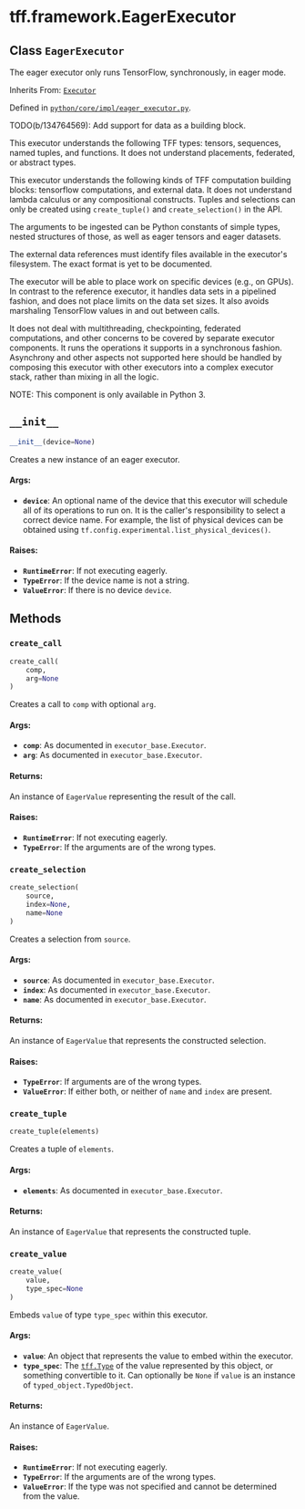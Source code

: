 <div itemscope itemtype="http://developers.google.com/ReferenceObject">
<meta itemprop="name" content="tff.framework.EagerExecutor" />
<meta itemprop="path" content="Stable" />
<meta itemprop="property" content="__init__"/>
<meta itemprop="property" content="create_call"/>
<meta itemprop="property" content="create_selection"/>
<meta itemprop="property" content="create_tuple"/>
<meta itemprop="property" content="create_value"/>
</div>

# tff.framework.EagerExecutor

## Class `EagerExecutor`

The eager executor only runs TensorFlow, synchronously, in eager mode.

Inherits From: [`Executor`](../../tff/framework/Executor.md)

Defined in
[`python/core/impl/eager_executor.py`](http://github.com/tensorflow/federated/tree/master/tensorflow_federated/python/core/impl/eager_executor.py).

<!-- Placeholder for "Used in" -->

TODO(b/134764569): Add support for data as a building block.

This executor understands the following TFF types: tensors, sequences, named
tuples, and functions. It does not understand placements, federated, or abstract
types.

This executor understands the following kinds of TFF computation building
blocks: tensorflow computations, and external data. It does not understand
lambda calculus or any compositional constructs. Tuples and selections can only
be created using `create_tuple()` and `create_selection()` in the API.

The arguments to be ingested can be Python constants of simple types, nested
structures of those, as well as eager tensors and eager datasets.

The external data references must identify files available in the executor's
filesystem. The exact format is yet to be documented.

The executor will be able to place work on specific devices (e.g., on GPUs). In
contrast to the reference executor, it handles data sets in a pipelined fashion,
and does not place limits on the data set sizes. It also avoids marshaling
TensorFlow values in and out between calls.

It does not deal with multithreading, checkpointing, federated computations, and
other concerns to be covered by separate executor components. It runs the
operations it supports in a synchronous fashion. Asynchrony and other aspects
not supported here should be handled by composing this executor with other
executors into a complex executor stack, rather than mixing in all the logic.

NOTE: This component is only available in Python 3.

<h2 id="__init__"><code>__init__</code></h2>

```python
__init__(device=None)
```

Creates a new instance of an eager executor.

#### Args:

*   <b>`device`</b>: An optional name of the device that this executor will
    schedule all of its operations to run on. It is the caller's responsibility
    to select a correct device name. For example, the list of physical devices
    can be obtained using `tf.config.experimental.list_physical_devices()`.

#### Raises:

*   <b>`RuntimeError`</b>: If not executing eagerly.
*   <b>`TypeError`</b>: If the device name is not a string.
*   <b>`ValueError`</b>: If there is no device `device`.

## Methods

<h3 id="create_call"><code>create_call</code></h3>

```python
create_call(
    comp,
    arg=None
)
```

Creates a call to `comp` with optional `arg`.

#### Args:

*   <b>`comp`</b>: As documented in `executor_base.Executor`.
*   <b>`arg`</b>: As documented in `executor_base.Executor`.

#### Returns:

An instance of `EagerValue` representing the result of the call.

#### Raises:

*   <b>`RuntimeError`</b>: If not executing eagerly.
*   <b>`TypeError`</b>: If the arguments are of the wrong types.

<h3 id="create_selection"><code>create_selection</code></h3>

```python
create_selection(
    source,
    index=None,
    name=None
)
```

Creates a selection from `source`.

#### Args:

*   <b>`source`</b>: As documented in `executor_base.Executor`.
*   <b>`index`</b>: As documented in `executor_base.Executor`.
*   <b>`name`</b>: As documented in `executor_base.Executor`.

#### Returns:

An instance of `EagerValue` that represents the constructed selection.

#### Raises:

*   <b>`TypeError`</b>: If arguments are of the wrong types.
*   <b>`ValueError`</b>: If either both, or neither of `name` and `index` are
    present.

<h3 id="create_tuple"><code>create_tuple</code></h3>

```python
create_tuple(elements)
```

Creates a tuple of `elements`.

#### Args:

*   <b>`elements`</b>: As documented in `executor_base.Executor`.

#### Returns:

An instance of `EagerValue` that represents the constructed tuple.

<h3 id="create_value"><code>create_value</code></h3>

```python
create_value(
    value,
    type_spec=None
)
```

Embeds `value` of type `type_spec` within this executor.

#### Args:

*   <b>`value`</b>: An object that represents the value to embed within the
    executor.
*   <b>`type_spec`</b>: The
    <a href="../../tff/Type.md"><code>tff.Type</code></a> of the value
    represented by this object, or something convertible to it. Can optionally
    be `None` if `value` is an instance of `typed_object.TypedObject`.

#### Returns:

An instance of `EagerValue`.

#### Raises:

*   <b>`RuntimeError`</b>: If not executing eagerly.
*   <b>`TypeError`</b>: If the arguments are of the wrong types.
*   <b>`ValueError`</b>: If the type was not specified and cannot be determined
    from the value.
